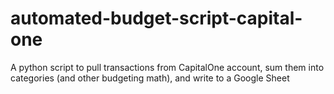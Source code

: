 # automated-budget-script-capital-one
A python script to pull transactions from CapitalOne account, sum them into categories (and other budgeting math), and write to a Google Sheet
